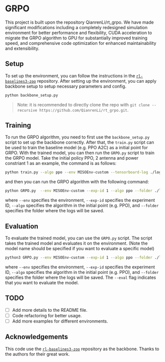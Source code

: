 # GRPO
This project is built upon the repository QianrenLi/rt_grpo. We have made significant modifications including a completely redesigned simulation environment for better performance and flexibility, CUDA acceleration to migrate the GRPO algorithm to GPU for substantially improved training speed, and comprehensive code optimization for enhanced maintainability and extensibility.
## Setup
To set up the environment, you can follow the instructions in the [`rl-baselines3-zoo`](https://github.com/DLR-RM/rl-baselines3-zoo/tree/506bb7aa40e9d90e997580a369f2e9bf64abe594) repository.
After setting up the environment, you can apply backbone setup to setup necessary parameters and config.
```bash
python backbone_setup.py
```
> Note: it is recommended to directly clone the repo with  `git clone --recursive https://github.com/QianrenLi/rt_grpo.git`.

## Training
To run the GRPO algorithm, you need to first use the `backbone_setup.py` script to set up the backbone correctly.
After that, the `train.py` script can be used to train the baseline model (e.g. PPO A2C) as a initial point for GRPO.
With the trained model, you can then run the `GRPO.py` script to train the GRPO model.
Take the initial policy PPO, 2 antenna and power constriant 1 as an example, the command is as follows:
```bash
python train.py --algo ppo --env MISOEnv-custom --tensorboard-log ./logs/ --n-timesteps 3000000
```
and then you can run the GRPO algorithm with the following command:
```bash
python GRPO.py  --env MISOEnv-custom --exp-id 1 --algo ppo --folder ./logs/
```
where `--env` specifies the environment, `--exp-id` specifies the experiment ID, `--algo` specifies the algorithm in the initial point  (e.g. PPO), and `--folder` specifies the folder where the logs will be saved.

## Evaluation
To evaluate the trained model, you can use the `GRPO.py` script. The script takes the trained model and evaluates it on the environment. (Note the model name should be specified if you want to evaluate a specific model)

```bash
python3 GRPO.py --env MISOEnv-custom --exp-id 1 --algo ppo --folder ./logs/ --eval
```
where `--env` specifies the environment, `--exp-id` specifies the experiment ID, `--algo` specifies the algorithm in the initial point (e.g. PPO), and `--folder` specifies the folder where the logs will be saved. The `--eval` flag indicates that you want to evaluate the model.

## TODO

- [ ] Add more details to the README file.
- [ ] Code refactoring for better usage.
- [ ] Add more examples for different environments.

## Acknowledgements
This code use the [`rl-baselines3-zoo`](https://github.com/DLR-RM/rl-baselines3-zoo/tree/506bb7aa40e9d90e997580a369f2e9bf64abe594) repository as the backbone. 
Thanks to the authors for their great work.
